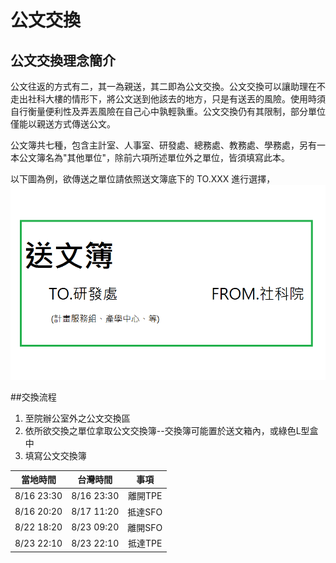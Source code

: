# 公文交換
## 公文交換理念簡介
公文往返的方式有二，其一為親送，其二即為公文交換。公文交換可以讓助理在不走出社科大樓的情形下，將公文送到他該去的地方，只是有送丟的風險。使用時須自行衡量便利性及弄丟風險在自己心中孰輕孰重。公文交換仍有其限制，部分單位僅能以親送方式傳送公文。

公文簿共七種，包含主計室、人事室、研發處、總務處、教務處、學務處，另有一本公文簿名為"其他單位"，除前六項所述單位外之單位，皆須填寫此本。

以下圖為例，欲傳送之單位請依照送文簿底下的 TO.XXX 進行選擇，
![](送文簿圖.png)

##交換流程
1. 至院辦公室外之公文交換區
2. 依所欲交換之單位拿取公文交換簿--交換簿可能置於送文箱內，或綠色L型盒中
3. 填寫公文交換簿

當地時間| 台灣時間 | 事項
 :---:|:---:|:---:
 8/16 23:30 | 8/16 23:30 | 離開TPE
 8/16 20:20 | 8/17 11:20 | 抵達SFO
 8/22 18:20 | 8/23 09:20 | 離開SFO
 8/23 22:10 | 8/23 22:10 | 抵達TPE